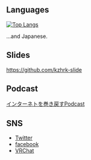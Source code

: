 ## Languages

[![Top Langs](https://github-readme-stats.vercel.app/api/top-langs/?username=kzhrk&layout=compact)](https://github.com/anuraghazra/github-readme-stats)

...and Japanese.

## Slides

https://github.com/kzhrk-slide

## Podcast

[インターネトを巻き戻すPodcast](https://www.makimodo.net/)

## SNS

- [Twitter](https://twitter.com/kzhrk0430)
- [facebook](https://www.facebook.com/kzhrk/)
- [VRChat](https://vrchat.com/home/user/usr_a608d775-9789-4173-a428-cde32c4e79f4)
